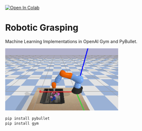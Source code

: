 [![Open In Colab](https://colab.research.google.com/assets/colab-badge.svg)](https://colab.research.google.com/github/mahyaret/kuka_rl/blob/master/kuka_rl.ipynb)

# Robotic Grasping
Machine Learning Implementations in OpenAI Gym and PyBullet.

<img src="img/kuka.gif" height="200">

```
pip install pybullet
pip install gym
```
